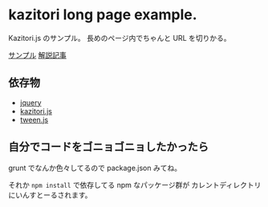 kazitori long page example.
==============================

Kazitori.js のサンプル。
長めのページ内でちゃんと URL を切りかる。

[サンプル](http://long.hageee.net)
[解説記事](http://dev.hageee.net/20)

依存物
------------

* [jquery](http://jquery.com)
* [kazitori.js](https://github.com/glassesfactory/kazitori.js)
* [tween.js](https://github.com/sole/tween.js)


自分でコードをゴニョゴニョしたかったら
----------------------------------------
grunt でなんか色々してるので
package.json みてね。

それか `npm install` で依存してる npm なパッケージ群が
カレントディレクトリにいんすとーるされます。
